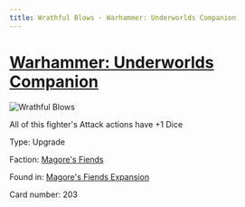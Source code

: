 ```yaml
---
title: Wrathful Blows - Warhammer: Underworlds Companion
---
```


# [Warhammer: Underworlds Companion](https://guidokessels.github.io/wh-underworlds)

  

![Wrathful Blows](https://warhammerunderworlds.com/wp-content/uploads/sites/6/2018/03/203_ENG.png)

All of this fighter's Attack actions have +1 Dice

Type: Upgrade

Faction: [Magore's Fiends](https://guidokessels.github.io/wh-underworlds/factions/magores-fiends)

Found in: [Magore's Fiends Expansion](https://guidokessels.github.io/wh-underworlds/locations/magores-fiends-expansion)

Card number: 203
